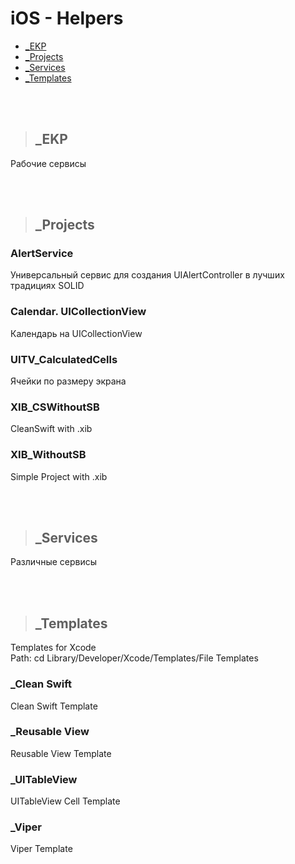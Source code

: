iOS - Helpers 
=========================

+ [_EKP](#EKP)
+ [_Projects](#Projects)
+ [_Services](#Services)
+ [_Templates ](#Templates)

<br />
<br />

>## <a name="EKP"></a> _EKP
Рабочие сервисы

<br />
<br />

>## <a name="Projects"></a> _Projects
### AlertService
Универсальный сервис для создания UIAlertController в лучших традициях SOLID

### Calendar. UICollectionView
Календарь на UICollectionView

### UITV_CalculatedCells
Ячейки по размеру экрана

### XIB_CSWithoutSB
CleanSwift with .xib

### XIB_WithoutSB
Simple Project with .xib

<br />
<br />

>## <a name="Services"></a> _Services
Различные сервисы

<br />
<br />

>## <a name="Templates"></a> _Templates   
Templates for Xcode   
Path: cd Library/Developer/Xcode/Templates/File Templates

### _Clean Swift
Clean Swift Template

### _Reusable View
Reusable View Template

### _UITableView
UITableView Cell Template

### _Viper
Viper Template
